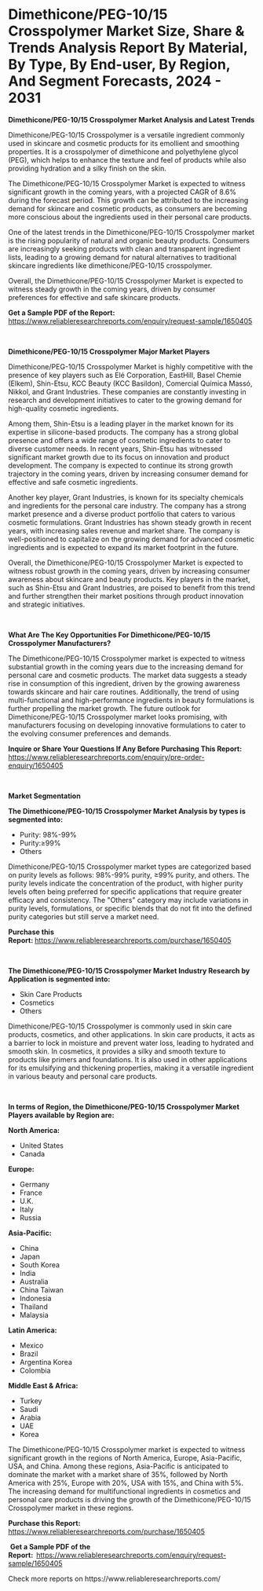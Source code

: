 <p><h1>Dimethicone/PEG-10/15 Crosspolymer Market Size, Share & Trends Analysis Report By Material, By Type, By End-user, By Region, And Segment Forecasts, 2024 - 2031</h1></p><p><strong>Dimethicone/PEG-10/15 Crosspolymer Market Analysis and Latest Trends</strong></p>
<p><p>Dimethicone/PEG-10/15 Crosspolymer is a versatile ingredient commonly used in skincare and cosmetic products for its emollient and smoothing properties. It is a crosspolymer of dimethicone and polyethylene glycol (PEG), which helps to enhance the texture and feel of products while also providing hydration and a silky finish on the skin.</p><p>The Dimethicone/PEG-10/15 Crosspolymer Market is expected to witness significant growth in the coming years, with a projected CAGR of 8.6% during the forecast period. This growth can be attributed to the increasing demand for skincare and cosmetic products, as consumers are becoming more conscious about the ingredients used in their personal care products.</p><p>One of the latest trends in the Dimethicone/PEG-10/15 Crosspolymer market is the rising popularity of natural and organic beauty products. Consumers are increasingly seeking products with clean and transparent ingredient lists, leading to a growing demand for natural alternatives to traditional skincare ingredients like dimethicone/PEG-10/15 crosspolymer.</p><p>Overall, the Dimethicone/PEG-10/15 Crosspolymer Market is expected to witness steady growth in the coming years, driven by consumer preferences for effective and safe skincare products.</p></p>
<p><strong>Get a Sample PDF of the Report:&nbsp;</strong> <a href="https://www.reliableresearchreports.com/enquiry/request-sample/1650405">https://www.reliableresearchreports.com/enquiry/request-sample/1650405</a></p>
<p>&nbsp;</p>
<p><strong>Dimethicone/PEG-10/15 Crosspolymer Major Market Players</strong></p>
<p><p>Dimethicone/PEG-10/15 Crosspolymer Market is highly competitive with the presence of key players such as Elé Corporation, EastHill, Basel Chemie (Elkem), Shin-Etsu, KCC Beauty (KCC Basildon), Comercial Química Massó, Nikkol, and Grant Industries. These companies are constantly investing in research and development initiatives to cater to the growing demand for high-quality cosmetic ingredients.</p><p>Among them, Shin-Etsu is a leading player in the market known for its expertise in silicone-based products. The company has a strong global presence and offers a wide range of cosmetic ingredients to cater to diverse customer needs. In recent years, Shin-Etsu has witnessed significant market growth due to its focus on innovation and product development. The company is expected to continue its strong growth trajectory in the coming years, driven by increasing consumer demand for effective and safe cosmetic ingredients.</p><p>Another key player, Grant Industries, is known for its specialty chemicals and ingredients for the personal care industry. The company has a strong market presence and a diverse product portfolio that caters to various cosmetic formulations. Grant Industries has shown steady growth in recent years, with increasing sales revenue and market share. The company is well-positioned to capitalize on the growing demand for advanced cosmetic ingredients and is expected to expand its market footprint in the future.</p><p>Overall, the Dimethicone/PEG-10/15 Crosspolymer Market is expected to witness robust growth in the coming years, driven by increasing consumer awareness about skincare and beauty products. Key players in the market, such as Shin-Etsu and Grant Industries, are poised to benefit from this trend and further strengthen their market positions through product innovation and strategic initiatives.</p></p>
<p>&nbsp;</p>
<p><strong>What Are The Key Opportunities For Dimethicone/PEG-10/15 Crosspolymer Manufacturers?</strong></p>
<p><p>The Dimethicone/PEG-10/15 Crosspolymer market is expected to witness substantial growth in the coming years due to the increasing demand for personal care and cosmetic products. The market data suggests a steady rise in consumption of this ingredient, driven by the growing awareness towards skincare and hair care routines. Additionally, the trend of using multi-functional and high-performance ingredients in beauty formulations is further propelling the market growth. The future outlook for Dimethicone/PEG-10/15 Crosspolymer market looks promising, with manufacturers focusing on developing innovative formulations to cater to the evolving consumer preferences and demands.</p></p>
<p><strong>Inquire or Share Your Questions If Any Before Purchasing This Report:</strong> <a href="https://www.reliableresearchreports.com/enquiry/pre-order-enquiry/1650405">https://www.reliableresearchreports.com/enquiry/pre-order-enquiry/1650405</a></p>
<p>&nbsp;</p>
<p><strong>Market Segmentation</strong></p>
<p><strong>The Dimethicone/PEG-10/15 Crosspolymer Market Analysis by types is segmented into:</strong></p>
<p><ul><li>Purity: 98%-99%</li><li>Purity:≥99%</li><li>Others</li></ul></p>
<p><p>Dimethicone/PEG-10/15 Crosspolymer market types are categorized based on purity levels as follows: 98%-99% purity, ≥99% purity, and others. The purity levels indicate the concentration of the product, with higher purity levels often being preferred for specific applications that require greater efficacy and consistency. The "Others" category may include variations in purity levels, formulations, or specific blends that do not fit into the defined purity categories but still serve a market need.</p></p>
<p><strong>Purchase this Report:&nbsp;</strong><a href="https://www.reliableresearchreports.com/purchase/1650405">https://www.reliableresearchreports.com/purchase/1650405</a></p>
<p>&nbsp;</p>
<p><strong>The Dimethicone/PEG-10/15 Crosspolymer Market Industry Research by Application is segmented into:</strong></p>
<p><ul><li>Skin Care Products</li><li>Cosmetics</li><li>Others</li></ul></p>
<p><p>Dimethicone/PEG-10/15 Crosspolymer is commonly used in skin care products, cosmetics, and other applications. In skin care products, it acts as a barrier to lock in moisture and prevent water loss, leading to hydrated and smooth skin. In cosmetics, it provides a silky and smooth texture to products like primers and foundations. It is also used in other applications for its emulsifying and thickening properties, making it a versatile ingredient in various beauty and personal care products.</p></p>
<p>&nbsp;</p>
<p><strong>In terms of Region, the Dimethicone/PEG-10/15 Crosspolymer Market Players available by Region are:</strong></p>
<p>
    <p> <strong> North America: </strong>
        <ul>
            <li>United States</li>
            <li>Canada</li>
        </ul>
        </p> 
    <p> <strong> Europe: </strong>
        <ul>
            <li>Germany</li>
            <li>France</li>
            <li>U.K.</li>
            <li>Italy</li>
            <li>Russia</li>
        </ul>
        </p> 
    <p> <strong> Asia-Pacific: </strong>
        <ul>
            <li>China</li>
            <li>Japan</li>
            <li>South Korea</li>
            <li>India</li>
            <li>Australia</li>
            <li>China Taiwan</li>
            <li>Indonesia</li>
            <li>Thailand</li>
            <li>Malaysia</li>
        </ul>
        </p> 
    <p> <strong> Latin America: </strong>
        <ul>
            <li>Mexico</li>
            <li>Brazil</li>
            <li>Argentina Korea</li>
            <li>Colombia</li>
        </ul>
        </p> 
    <p> <strong> Middle East & Africa: </strong>
        <ul>
            <li>Turkey</li>
            <li>Saudi</li>
            <li>Arabia</li>
            <li>UAE</li>
            <li>Korea</li>
        </ul>
    </p>
    </p>
<p><p>The Dimethicone/PEG-10/15 Crosspolymer market is expected to witness significant growth in the regions of North America, Europe, Asia-Pacific, USA, and China. Among these regions, Asia-Pacific is anticipated to dominate the market with a market share of 35%, followed by North America with 25%, Europe with 20%, USA with 15%, and China with 5%. The increasing demand for multifunctional ingredients in cosmetics and personal care products is driving the growth of the Dimethicone/PEG-10/15 Crosspolymer market in these regions.</p></p>
<p><strong>Purchase this Report: </strong><a href="https://www.reliableresearchreports.com/purchase/1650405">https://www.reliableresearchreports.com/purchase/1650405</a></p>
<p>&nbsp;<strong>Get a Sample PDF of the Report:&nbsp;&nbsp;</strong><a href="https://www.reliableresearchreports.com/enquiry/request-sample/1650405">https://www.reliableresearchreports.com/enquiry/request-sample/1650405</a></p>
<p><strong></strong></p>
<p>Check more reports on https://www.reliableresearchreports.com/</p>